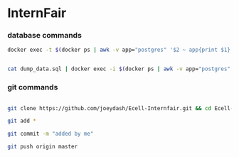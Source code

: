 # InternFair

### database commands

```bash
docker exec -t $(docker ps | awk -v app="postgres" '$2 ~ app{print $1}') pg_dumpall -c -U postgres > dump_data.sql


cat dump_data.sql | docker exec -i $(docker ps | awk -v app="postgres" '$2 ~ app{print $1}') psql -U postgres
```


### git commands

```bash

git clone https://github.com/joeydash/Ecell-Internfair.git && cd Ecell-Internfair

git add *

git commit -m "added by me"

git push origin master
 
```